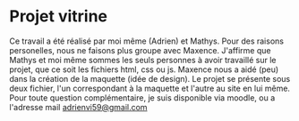 # Projet vitrine
   Ce travail a été réalisé par moi même (Adrien) et Mathys. Pour des raisons personelles, nous ne faisons plus groupe avec Maxence. J'affirme que Mathys et moi même sommes les seuls personnes à avoir travaillé sur le projet, que ce soit les fichiers html, css ou js. Maxence nous a aidé (peu) dans la création de la maquette (idée de design).  Le projet se présente sous deux fichier, l'un correspondant à la maquette et l'autre au site en lui même. Pour toute question complémentaire, je suis disponible via moodle, ou a l'adresse mail adrienvi59@gmail.com
